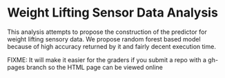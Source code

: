 
Weight Lifting Sensor Data Analysis
===================================

This analysis attempts to propose the construction of the predictor for weight lifting sensory data. We propose random forest based model because of high accuracy returned by it and fairly decent execution time.

FIXME: It will make it easier for the graders if you submit a repo with a gh-pages branch so the HTML page can be viewed online

